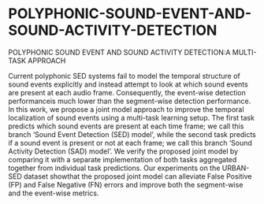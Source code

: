 # POLYPHONIC-SOUND-EVENT-AND-SOUND-ACTIVITY-DETECTION
POLYPHONIC SOUND EVENT AND SOUND ACTIVITY DETECTION:A MULTI-TASK APPROACH


Current polyphonic SED systems fail to model the temporal structure of sound events explicitly and instead attempt to look at which sound events are present at each audio frame.  Consequently, the event-wise detection performanceis much lower than the segment-wise detection performance. In this work, we propose a joint model approach to improve the temporal localization of sound events using a multi-task learning setup.  The first task predicts which sound events are present at each time frame; we call this branch ‘Sound Event Detection (SED) model’, while the second task predicts if a sound event is present or not at each frame; we call this branch ‘Sound Activity Detection (SAD) model’. We verify the proposed joint model by comparing it with a separate implementation of both tasks aggregated together from individual task predictions. Our experiments on the URBAN-SED dataset showthat the proposed joint model can alleviate False Positive (FP) and False Negative (FN) errors and improve both the segment-wise and the event-wise metrics.

